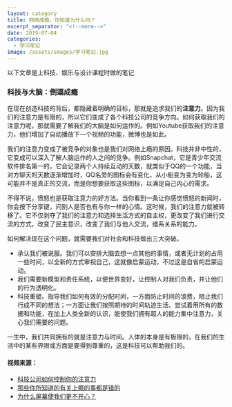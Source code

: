 ```yaml
---
layout: category
title: 网络成瘾，你知道为什么吗？
excerpt_separator: "<!--more-->"
date: 2019-07-04
categories: 
  - 学习笔记
image: /assets/images/学习笔记.jpg
---
```

以下文章是上科技、娱乐与设计课程时做的笔记
<!--more-->
### 科技与大脑：倒逼成瘾

  在现在创造科技的背后，都隐藏着明确的目标，那就是追求我们的**注意力**。因为我们的注意力是有限的，所以它们变成了各个科技公司的竞争方向。如何获取我们的注意力呢，那就需要了解我们的大脑是如何运作的。例如Youtube获取我们的注意力，他们增加了自动播放下一个视频的功能，微博也是如此。

  我们的注意力变成了被竞争的对象也是我们对网络上瘾的原因。科技并非中性的，它变成可以深入了解人脑运作的人之间的竞争。例如Snapchat，它是青少年交流软件排名第一的，它会记录两个人持续互动的天数，就类似于QQ的一个功能，当对方聊天的天数逐渐增加时，QQ名旁的图标会有变化，从小船变为变为轮船，这可能并不是真正的交流，而是你想要获取这些图标，以满足自己内心的需求。

  不得不说，愤怒也是获取注意力的好方法。当你看到一条让你感觉愤怒的新闻时，你会按下分享键，问别人是否也有与你一样的心情。这时候，我们的注意力就被转移了。它不仅剥夺了我们的注意力和选择生活方式的自主权，更改变了我们进行交流的方式，改变了民主意识，改变了我们与他人交流，维系关系的能力。

  如何解决现在这个问题，就需要我们对社会和科技做出三大突破。
* 承认我们被说服。我们可以安排大脑去想一点其他的事情，或者无计划的占用一些时间，以全新的方式审视自己，这就像启蒙运动，不过这是自省的启蒙运动。
* 我们需要新模型和责任系统，以便世界变好，让控制人对我们负责，并让他们的行为透明化。
* 科技重塑。指导我们如何有效的分配时间，一方面防止时间的浪费，阻止我们行成不同的想法；一方面让我们按照期待的时间轨迹生活。尝试着用所有的数据和功能，在加上人类全新的认识，能使我们拥有超人的能力集中注意力，关心我们需要的问题。

一生中，我们共同拥有的就是注意力与时间。人体的本身是有极限的，在我们的生活中的某些界限或方面是要得到尊重的，这是科技可以帮助我们的。

#### 视频来源：
* [科技公司如何控制你的注意力](https://www.ted.com/talks/tristan_harris_the_manipulative_tricks_tech_companies_use_to_capture_your_attention?&language=zh-CN)
* [那些你所知道的有关上瘾的事都是错的](https://www.ted.com/talks/johann_hari_everything_you_think_you_know_about_addiction_is_wrong?&language=zh-CN)
* [为什么屏幕使我们更不开心？](https://www.ted.com/talks/adam_alter_why_our_screens_make_us_less_happy?&language=zh-CN)